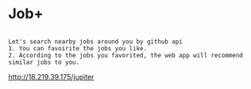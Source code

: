 # Job+
```

Let's search nearby jobs around you by github api
1. You can favoirite the jobs you like.
2. According to the jobs you favorited, the web app will recommend similar jobs to you.

```
http://18.219.39.175/jupiter
